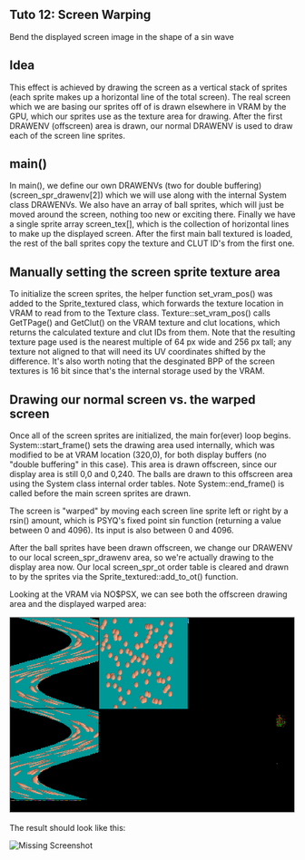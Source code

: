 ## Tuto 12: Screen Warping

Bend the displayed screen image in the shape of 
a sin wave

## Idea

This effect is achieved by drawing the screen
as a vertical stack of sprites (each sprite makes
up a horizontal line of the total screen). The real
screen which we are basing our sprites off of is drawn
elsewhere in VRAM by the GPU, which our sprites use as
the texture area for drawing. After the first DRAWENV (offscreen) area
is drawn, our normal DRAWENV is used to draw each of the screen
line sprites.

## main()

In main(), we define our own DRAWENVs (two for double buffering) (screen_spr_drawenv[2]) 
which we will use along with the internal System class DRAWENVs. We also have an
array of ball sprites, which will just be moved around the screen, nothing too new
or exciting there. Finally we have a single sprite array screen_tex[], which is
the collection of horizontal lines to make up the displayed screen. After the first
main ball textured is loaded, the rest of the ball sprites copy the texture and CLUT
ID's from the first one.

## Manually setting the screen sprite texture area

To initialize the screen sprites, the helper function set_vram_pos() was added
to the Sprite_textured class, which forwards the texture location in VRAM to
read from to the Texture class. Texture::set_vram_pos() calls GetTPage() and GetClut()
on the VRAM texture and clut locations, which returns the calculated texture and clut IDs
from them. Note that the resulting texture page used is the nearest multiple of 64 px wide
and 256 px tall; any texture not aligned to that will need its UV coordinates shifted
by the difference. It's also worth noting that the desginated BPP of the screen textures
is 16 bit since that's the internal storage used by the VRAM.

## Drawing our normal screen vs. the warped screen

Once all of the screen sprites are initialized, the main for(ever) loop begins.
System::start_frame() sets the drawing area used internally, which was modified to
be at VRAM location (320,0), for both display buffers (no "double buffering" in this case).
This area is drawn offscreen, since our display area is still 0,0 and 0,240.
The balls are drawn to this offscreen area using the System class internal order tables.
Note System::end_frame() is called before the main screen sprites are drawn.

The screen is "warped" by moving each screen line sprite left or right by a rsin()
amount, which is PSYQ's fixed point sin function (returning a value between 0 and 4096).
Its input is also between 0 and 4096.

After the ball sprites have been drawn offscreen, we change our DRAWENV to our local 
screen_spr_drawenv area, so we're actually drawing to the display area now. 
Our local screen_spr_ot order table is cleared and drawn to by the sprites via the 
Sprite_textured::add_to_ot() function.

Looking at the VRAM via NO$PSX, we can see both the offscreen drawing area and the
displayed warped area:

![Missing Screenshot](./vram.png "Tuto12 vram")


The result should look like this:

![Missing Screenshot](./screenshot.gif "Tuto12 screenshot")

